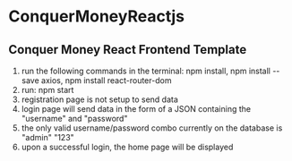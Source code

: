 # ConquerMoneyReactjs
<!--Rakshith Murukannappa-->
<!--Mike Spadaro/test!!-->
<!--Valentina Alzate-->
<!--Edwin Gomez-->

## Conquer Money React Frontend Template

1. run the following commands in the terminal: npm install, npm install --save axios, npm install react-router-dom
2. run: npm start
3. registration page is not setup to send data
4. login page will send data in the form of a JSON containing the "username" and "password"
5. the only valid username/password combo currently on the database is "admin" "123"
6. upon a successful login, the home page will be displayed
